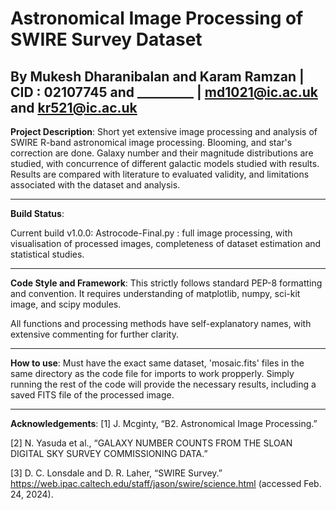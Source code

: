 # Astronomical Image Processing of SWIRE Survey Dataset
By Mukesh Dharanibalan and Karam Ramzan | CID : 02107745 and _________ | md1021@ic.ac.uk and kr521@ic.ac.uk
------------------------------------
__Project Description__:
Short yet extensive image processing and analysis of SWIRE R-band astronomical image processing. Blooming, and star's correction are done. 
Galaxy number and their magnitude distributions are studied, with concurrence of different galactic models studied with results.
Results are compared with literature to evaluated validity, and limitations associated with the dataset and analysis.

------------------------------------
__Build Status__:

Current build v1.0.0:
Astrocode-Final.py : full image processing, with visualisation of processed images, completeness of dataset estimation and statistical studies.

------------------------------------
__Code Style and Framework__:
This strictly follows standard PEP-8 formatting and convention. It requires understanding of matplotlib, numpy, sci-kit image, and scipy modules.

All functions and processing methods have self-explanatory names, with extensive commenting for further clarity.

------------------------------------
__How to use__:
Must have the exact same dataset, 'mosaic.fits' files in the same directory as the code file for imports to work propperly.
Simply running the rest of the code will provide the necessary results, including a saved FITS file of the processed image.

------------------------------------
__Acknowledgements__:
[1] J. Mcginty, “B2. Astronomical Image Processing.”

[2] N. Yasuda et al., “GALAXY NUMBER COUNTS FROM THE SLOAN
DIGITAL SKY SURVEY COMMISSIONING DATA.”

[3] D. C. Lonsdale and D. R. Laher, “SWIRE Survey.”
https://web.ipac.caltech.edu/staff/jason/swire/science.html (accessed
Feb. 24, 2024).




